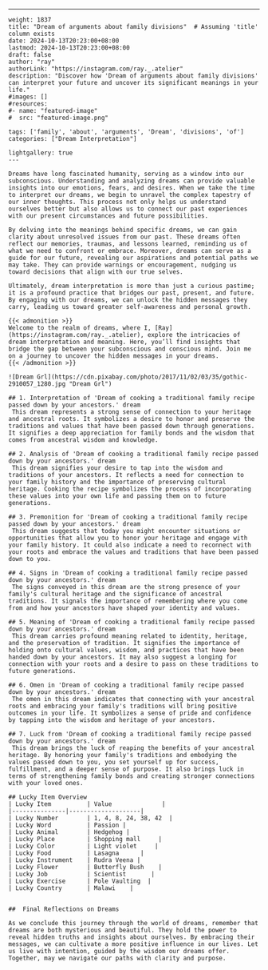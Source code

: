 ---
    weight: 1837
    title: "Dream of arguments about family divisions"  # Assuming 'title' column exists
    date: 2024-10-13T20:23:00+08:00
    lastmod: 2024-10-13T20:23:00+08:00
    draft: false
    author: "ray"
    authorLink: "https://instagram.com/ray._.atelier"
    description: "Discover how 'Dream of arguments about family divisions' can interpret your future and uncover its significant meanings in your life."
    #images: []
    #resources:
    #- name: "featured-image"
    #  src: "featured-image.png"
    
    tags: ['family', 'about', 'arguments', 'Dream', 'divisions', 'of']
    categories: ["Dream Interpretation"]
    
    lightgallery: true
    ---
    
    Dreams have long fascinated humanity, serving as a window into our subconscious. Understanding and analyzing dreams can provide valuable insights into our emotions, fears, and desires. When we take the time to interpret our dreams, we begin to unravel the complex tapestry of our inner thoughts. This process not only helps us understand ourselves better but also allows us to connect our past experiences with our present circumstances and future possibilities.
    
    By delving into the meanings behind specific dreams, we can gain clarity about unresolved issues from our past. These dreams often reflect our memories, traumas, and lessons learned, reminding us of what we need to confront or embrace. Moreover, dreams can serve as a guide for our future, revealing our aspirations and potential paths we may take. They can provide warnings or encouragement, nudging us toward decisions that align with our true selves.
    
    Ultimately, dream interpretation is more than just a curious pastime; it is a profound practice that bridges our past, present, and future. By engaging with our dreams, we can unlock the hidden messages they carry, leading us toward greater self-awareness and personal growth.
    
    {{< admonition >}}
    Welcome to the realm of dreams, where I, [Ray](https://instagram.com/ray._.atelier), explore the intricacies of dream interpretation and meaning. Here, you’ll find insights that bridge the gap between your subconscious and conscious mind. Join me on a journey to uncover the hidden messages in your dreams.
    {{< /admonition >}}
    
    ![Dream Grl](https://cdn.pixabay.com/photo/2017/11/02/03/35/gothic-2910057_1280.jpg "Dream Grl")
    
    ## 1. Interpretation of 'Dream of cooking a traditional family recipe passed down by your ancestors.' dream
     This dream represents a strong sense of connection to your heritage and ancestral roots. It symbolizes a desire to honor and preserve the traditions and values that have been passed down through generations. It signifies a deep appreciation for family bonds and the wisdom that comes from ancestral wisdom and knowledge.
    
    ## 2. Analysis of 'Dream of cooking a traditional family recipe passed down by your ancestors.' dream
     This dream signifies your desire to tap into the wisdom and traditions of your ancestors. It reflects a need for connection to your family history and the importance of preserving cultural heritage. Cooking the recipe symbolizes the process of incorporating these values into your own life and passing them on to future generations.
    
    ## 3. Premonition for 'Dream of cooking a traditional family recipe passed down by your ancestors.' dream
     This dream suggests that today you might encounter situations or opportunities that allow you to honor your heritage and engage with your family history. It could also indicate a need to reconnect with your roots and embrace the values and traditions that have been passed down to you.
    
    ## 4. Signs in 'Dream of cooking a traditional family recipe passed down by your ancestors.' dream
     The signs conveyed in this dream are the strong presence of your family's cultural heritage and the significance of ancestral traditions. It signals the importance of remembering where you come from and how your ancestors have shaped your identity and values.
    
    ## 5. Meaning of 'Dream of cooking a traditional family recipe passed down by your ancestors.' dream
     This dream carries profound meaning related to identity, heritage, and the preservation of tradition. It signifies the importance of holding onto cultural values, wisdom, and practices that have been handed down by your ancestors. It may also suggest a longing for connection with your roots and a desire to pass on these traditions to future generations.
    
    ## 6. Omen in 'Dream of cooking a traditional family recipe passed down by your ancestors.' dream
     The omen in this dream indicates that connecting with your ancestral roots and embracing your family's traditions will bring positive outcomes in your life. It symbolizes a sense of pride and confidence by tapping into the wisdom and heritage of your ancestors.
    
    ## 7. Luck from 'Dream of cooking a traditional family recipe passed down by your ancestors.' dream
     This dream brings the luck of reaping the benefits of your ancestral heritage. By honoring your family's traditions and embodying the values passed down to you, you set yourself up for success, fulfillment, and a deeper sense of purpose. It also brings luck in terms of strengthening family bonds and creating stronger connections with your loved ones.
    
    ## Lucky Item Overview
    | Lucky Item          | Value              |
    |---------------|--------------------|
    | Lucky Number        | 1, 4, 8, 24, 38, 42  |
    | Lucky Word          | Passion |
    | Lucky Animal        | Hedgehog |
    | Lucky Place         | Shopping mall     |
    | Lucky Color         | Light violet     |
    | Lucky Food          | Lasagna      |
    | Lucky Instrument    | Rudra Veena |
    | Lucky Flower        | Butterfly Bush    |
    | Lucky Job           | Scientist       |
    | Lucky Exercise      | Pole Vaulting  |
    | Lucky Country       | Malawi    |
    
    
    ##  Final Reflections on Dreams
    
    As we conclude this journey through the world of dreams, remember that dreams are both mysterious and beautiful. They hold the power to reveal hidden truths and insights about ourselves. By embracing their messages, we can cultivate a more positive influence in our lives. Let us live with intention, guided by the wisdom our dreams offer. Together, may we navigate our paths with clarity and purpose.
    
